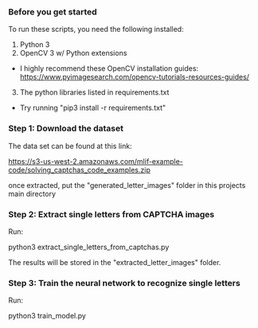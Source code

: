 ### Before you get started

To run these scripts, you need the following installed:

1. Python 3
2. OpenCV 3 w/ Python extensions
 - I highly recommend these OpenCV installation guides: 
   https://www.pyimagesearch.com/opencv-tutorials-resources-guides/ 
3. The python libraries listed in requirements.txt
 - Try running "pip3 install -r requirements.txt"

### Step 1: Download the dataset

The data set can be found at this link:

https://s3-us-west-2.amazonaws.com/mlif-example-code/solving_captchas_code_examples.zip

once extracted, put the "generated_letter_images" folder in this projects main directory

### Step 2: Extract single letters from CAPTCHA images

Run:

python3 extract_single_letters_from_captchas.py

The results will be stored in the "extracted_letter_images" folder.


### Step 3: Train the neural network to recognize single letters

Run:

python3 train_model.py
